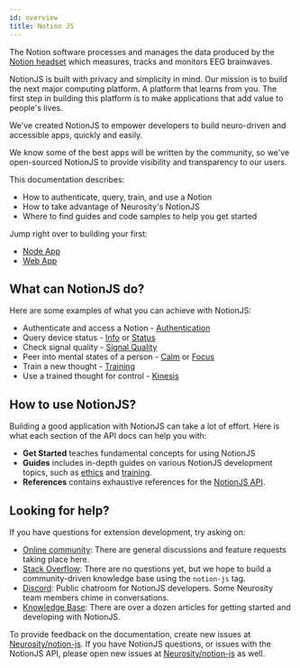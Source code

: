 ```yaml
---
id: overview
title: Notion JS
---
```


The Notion software processes and manages the data produced by the [Notion headset](https://neurosity.co) which measures, tracks and monitors EEG brainwaves.

NotionJS is built with privacy and simplicity in mind. Our mission is to build the next major computing platform. A platform that learns from you. The first step in building this platform is to make applications that add value to people's lives.

We've created NotionJS to empower developers to build neuro-driven and accessible apps, quickly and easily.

We know some of the best apps will be written by the community, so we've open-sourced NotionJS to provide visibility and transparency to our users.

This documentation describes:

- How to authenticate, query, train, and use a Notion
- How to take advantage of Neurosity's NotionJS
- Where to find guides and code samples to help you get started

Jump right over to building your first:

- [Node App](getting-started)
- [Web App](tutorials/your-first-web-app)

## What can NotionJS do?

Here are some examples of what you can achieve with NotionJS:

- Authenticate and access a Notion - [Authentication](api/authentication)
- Query device status - [Info](api/info) or [Status](api/status)
- Check signal quality - [Signal Quality](api/signal-quality)
- Peer into mental states of a person - [Calm](api/calm) or [Focus](api/focus)
- Train a new thought - [Training](guides/training)
- Use a trained thought for control - [Kinesis](api/kinesis)

## How to use NotionJS?

Building a good application with NotionJS can take a lot of effort. Here is what each section of the API docs can help you with:

- **Get Started** teaches fundamental concepts for using NotionJS
- **Guides** includes in-depth guides on various NotionJS development topics, such as [ethics](guides/ethics) and [training](guides/training).
- **References** contains exhaustive references for the [NotionJS API](docs/api).

## Looking for help?

If you have questions for extension development, try asking on:

- [Online community](https://support.neurosity.co/hc/en-us/community/topics): There are general discussions and feature requests taking place here.
- [Stack Overflow](https://stackoverflow.com/questions/tagged/notion-js): There are no questions yet, but we hope to build a community-driven knowledge base using the `notion-js` tag.
- [Discord](https://discord.gg/E4dvX6g): Public chatroom for NotionJS developers. Some Neurosity team members chime in conversations.
- [Knowledge Base](support.neurosity.co): There are over a dozen articles for getting started and developing with NotionJS.

To provide feedback on the documentation, create new issues at [Neurosity/notion-js](https://github.com/neurosity/notion-js). If you have NotionJS questions, or issues with the NotionJS API, please open new issues at [Neurosity/notion-js](https://github.com/neurosity/notion-js) as well.
